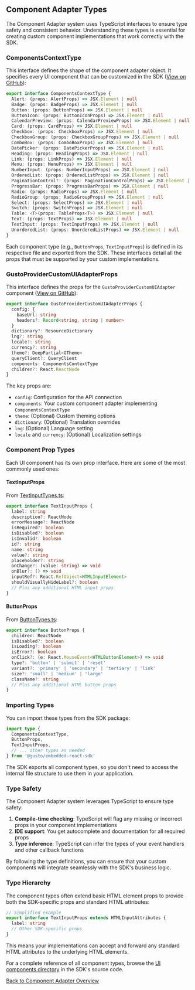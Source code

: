 ## Component Adapter Types

The Component Adapter system uses TypeScript interfaces to ensure type safety and consistent behavior. Understanding these types is essential for creating custom component implementations that work correctly with the SDK.

### ComponentsContextType

This interface defines the shape of the component adapter object. It specifies every UI component that can be customized in the SDK ([View on GitHub](https://github.com/Gusto/embedded-react-sdk/blob/main/src/contexts/ComponentAdapter/useComponentContext.ts)):

```typescript
export interface ComponentsContextType {
  Alert: (props: AlertProps) => JSX.Element | null
  Badge: (props: BadgeProps) => JSX.Element | null
  Button: (props: ButtonProps) => JSX.Element | null
  ButtonIcon: (props: ButtonIconProps) => JSX.Element | null
  CalendarPreview: (props: CalendarPreviewProps) => JSX.Element | null
  Card: (props: CardProps) => JSX.Element | null
  Checkbox: (props: CheckboxProps) => JSX.Element | null
  CheckboxGroup: (props: CheckboxGroupProps) => JSX.Element | null
  ComboBox: (props: ComboBoxProps) => JSX.Element | null
  DatePicker: (props: DatePickerProps) => JSX.Element | null
  Heading: (props: HeadingProps) => JSX.Element | null
  Link: (props: LinkProps) => JSX.Element | null
  Menu: (props: MenuProps) => JSX.Element | null
  NumberInput: (props: NumberInputProps) => JSX.Element | null
  OrderedList: (props: OrderedListProps) => JSX.Element | null
  PaginationControl?: (props: PaginationControlProps) => JSX.Element | null
  ProgressBar: (props: ProgressBarProps) => JSX.Element | null
  Radio: (props: RadioProps) => JSX.Element | null
  RadioGroup: (props: RadioGroupProps) => JSX.Element | null
  Select: (props: SelectProps) => JSX.Element | null
  Switch: (props: SwitchProps) => JSX.Element | null
  Table: <T>(props: TableProps<T>) => JSX.Element | null
  Text: (props: TextProps) => JSX.Element | null
  TextInput: (props: TextInputProps) => JSX.Element | null
  UnorderedList: (props: UnorderedListProps) => JSX.Element | null
}
```

Each component type (e.g., `ButtonProps`, `TextInputProps`) is defined in its respective file and exported from the SDK. These interfaces detail all the props that must be supported by your custom implementations.

### GustoProviderCustomUIAdapterProps

This interface defines the props for the `GustoProviderCustomUIAdapter` component ([View on GitHub](https://github.com/Gusto/embedded-react-sdk/blob/main/src/contexts/GustoProvider/GustoProviderCustomUIAdapter.tsx)):

```typescript
export interface GustoProviderCustomUIAdapterProps {
  config: {
    baseUrl: string
    headers?: Record<string, string | number>
  }
  dictionary?: ResourceDictionary
  lng?: string
  locale?: string
  currency?: string
  theme?: DeepPartial<GTheme>
  queryClient?: QueryClient
  components: ComponentsContextType
  children?: React.ReactNode
}
```

The key props are:

- `config`: Configuration for the API connection
- `components`: Your custom component adapter implementing `ComponentsContextType`
- `theme`: (Optional) Custom theming options
- `dictionary`: (Optional) Translation overrides
- `lng`: (Optional) Language setting
- `locale` and `currency`: (Optional) Localization settings

### Component Prop Types

Each UI component has its own prop interface. Here are some of the most commonly used ones:

#### TextInputProps

From [TextInputTypes.ts](https://github.com/Gusto/embedded-react-sdk/blob/main/src/components/Common/UI/TextInput/TextInputTypes.ts):

```typescript
export interface TextInputProps {
  label: string
  description?: ReactNode
  errorMessage?: ReactNode
  isRequired?: boolean
  isDisabled?: boolean
  isInvalid?: boolean
  id?: string
  name: string
  value?: string
  placeholder?: string
  onChange?: (value: string) => void
  onBlur?: () => void
  inputRef?: React.RefObject<HTMLInputElement>
  shouldVisuallyHideLabel?: boolean
  // Plus any additional HTML input props
}
```

#### ButtonProps

From [ButtonTypes.ts](https://github.com/Gusto/embedded-react-sdk/blob/main/src/components/Common/UI/Button/ButtonTypes.ts):

```typescript
export interface ButtonProps {
  children: ReactNode
  isDisabled?: boolean
  isLoading?: boolean
  isError?: boolean
  onClick?: (e: React.MouseEvent<HTMLButtonElement>) => void
  type?: 'button' | 'submit' | 'reset'
  variant?: 'primary' | 'secondary' | 'tertiary' | 'link'
  size?: 'small' | 'medium' | 'large'
  className?: string
  // Plus any additional HTML button props
}
```

### Importing Types

You can import these types from the SDK package:

```typescript
import type {
  ComponentsContextType,
  ButtonProps,
  TextInputProps,
  // ... other types as needed
} from '@gusto/embedded-react-sdk'
```

The SDK exports all component types, so you don't need to access the internal file structure to use them in your application.

### Type Safety

The Component Adapter system leverages TypeScript to ensure type safety:

1. **Compile-time checking**: TypeScript will flag any missing or incorrect props in your component implementations
2. **IDE support**: You get autocomplete and documentation for all required props
3. **Type inference**: TypeScript can infer the types of your event handlers and other callback functions

By following the type definitions, you can ensure that your custom components will integrate seamlessly with the SDK's business logic.

### Type Hierarchy

The component types often extend basic HTML element props to provide both the SDK-specific props and standard HTML attributes:

```typescript
// Simplified example
export interface TextInputProps extends HTMLInputAttributes {
  label: string
  // Other SDK-specific props
}
```

This means your implementations can accept and forward any standard HTML attributes to the underlying HTML elements.

For a complete reference of all component types, browse the [UI components directory](https://github.com/Gusto/embedded-react-sdk/tree/main/src/components/Common/UI) in the SDK's source code.

[Back to Component Adapter Overview](../component-adapter.md)
